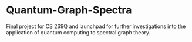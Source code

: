 # Quantum-Graph-Spectra
Final project for CS 269Q and launchpad for further investigations into the application of quantum computing to spectral graph theory.
